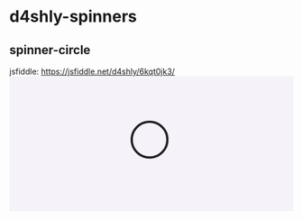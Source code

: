 # d4shly-spinners

## spinner-circle
jsfiddle: https://jsfiddle.net/d4shly/6kqt0jk3/
![alt text](https://github.com/Damon4/d4shly-spinners/blob/master/spinner-circle.gif?raw=true)
